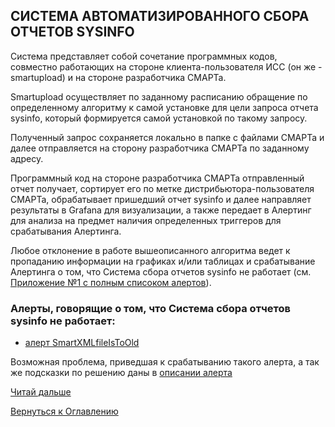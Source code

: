 ## СИСТЕМА АВТОМАТИЗИРОВАННОГО СБОРА ОТЧЕТОВ SYSINFO

Система представляет собой сочетание программных кодов, совместно работающих на стороне клиента-пользователя ИСС (он же - smartupload) и на стороне разработчика СМАРТа.

Smartupload осуществляет по заданному расписанию обращение по определенному алгоритму к самой установке для цели запроса отчета sysinfo, который формируется самой установкой по такому запросу. 

Полученный запрос сохраняется локально в папке с файлами СМАРТа и далее отправляется на сторону разработчика СМАРТа по заданному адресу. 

Программный код на стороне разработчика СМАРТа отправленный отчет получает, сортирует его по метке дистрибьютора-пользователя СМАРТа, обрабатывает пришедший отчет sysinfo и далее направляет результаты в Grafana для визуализации, а также передает в Алертинг для анализа на предмет наличия определенных триггеров для срабатывания Алертинга.

Любое отклонение в работе вышеописанного алгоритма ведет к пропаданию информации на графиках и/или таблицах и срабатывание Алертинга о том, что Система сбора отчетов sysinfo не работает (см. [Приложение №1 с полным списоком алертов](00-appendix-1.md)). 

### Алерты, говорящие о том, что Система сбора отчетов sysinfo не работает:
 - [алерт SmartXMLfileIsToOld](http://smart.uniclass.ru/docs/errors/SmartXMLfileIsToOld.md)

Возможная проблема, приведшая к срабатыванию такого алерта, а так же подсказки по решению даны в [описании алерта](http://smart.uniclass.ru/docs/errors/SmartXMLfileIsToOld.md)

[Читай дальше](30-alert.md)

[Вернуться к Оглавлению](Readme.md)
